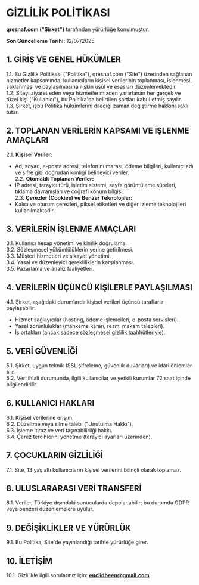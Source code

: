 # **GİZLİLİK POLİTİKASI**  
**qresnaf.com ("Şirket")** tarafından yürürlüğe konulmuştur.  

**Son Güncelleme Tarihi:** 12/07/2025

## **1. GİRİŞ VE GENEL HÜKÜMLER**  
1.1. Bu Gizlilik Politikası ("Politika"), qresnaf.com ("Site") üzerinden sağlanan hizmetler kapsamında, kullanıcıların kişisel verilerinin toplanması, işlenmesi, saklanması ve paylaşılmasına ilişkin usul ve esasları düzenlemektedir.  
1.2. Siteyi ziyaret eden veya hizmetlerimizden yararlanan her gerçek ve tüzel kişi ("Kullanıcı"), bu Politika'da belirtilen şartları kabul etmiş sayılır.  
1.3. Şirket, işbu Politika hükümlerini dilediği zaman değiştirme hakkını saklı tutar.  

## **2. TOPLANAN VERİLERİN KAPSAMI VE İŞLENME AMAÇLARI**  
2.1. **Kişisel Veriler:**  
- Ad, soyad, e-posta adresi, telefon numarası, ödeme bilgileri, kullanıcı adı ve şifre gibi doğrudan kimliği belirleyici veriler.  
2.2. **Otomatik Toplanan Veriler:**  
- IP adresi, tarayıcı türü, işletim sistemi, sayfa görüntüleme süreleri, tıklama davranışları ve coğrafi konum bilgisi.  
2.3. **Çerezler (Cookies) ve Benzer Teknolojiler:**  
- Kalıcı ve oturum çerezleri, piksel etiketleri ve diğer izleme teknolojileri kullanılmaktadır.  

## **3. VERİLERİN İŞLENME AMAÇLARI**  
3.1. Kullanıcı hesap yönetimi ve kimlik doğrulama.  
3.2. Sözleşmesel yükümlülüklerin yerine getirilmesi.  
3.3. Müşteri hizmetleri ve şikayet yönetimi.  
3.4. Yasal ve düzenleyici gerekliliklerin karşılanması.  
3.5. Pazarlama ve analiz faaliyetleri.  

## **4. VERİLERİN ÜÇÜNCÜ KİŞİLERLE PAYLAŞILMASI**  
4.1. Şirket, aşağıdaki durumlarda kişisel verileri üçüncü taraflarla paylaşabilir:  
- Hizmet sağlayıcılar (hosting, ödeme işlemcileri, e-posta servisleri).  
- Yasal zorunluluklar (mahkeme kararı, resmi makam talepleri).  
- İş ortakları (ancak sadece sözleşmesel gizlilik taahhütleriyle).  

## **5. VERİ GÜVENLİĞİ**  
5.1. Şirket, uygun teknik (SSL şifreleme, güvenlik duvarları) ve idari önlemler alır.  
5.2. Veri ihlali durumunda, ilgili kullanıcılar ve yetkili kurumlar 72 saat içinde bilgilendirilir.  

## **6. KULLANICI HAKLARI**  
6.1. Kişisel verilerine erişim.  
6.2. Düzeltme veya silme talebi ("Unutulma Hakkı").  
6.3. İşleme itiraz ve veri taşınabilirliği hakkı.  
6.4. Çerez tercihlerini yönetme (tarayıcı ayarları üzerinden).  

## **7. ÇOCUKLARIN GİZLİLİĞİ**  
7.1. Site, 13 yaş altı kullanıcıların kişisel verilerini bilinçli olarak toplamaz.  

## **8. ULUSLARARASI VERİ TRANSFERİ**  
8.1. Veriler, Türkiye dışındaki sunucularda depolanabilir; bu durumda GDPR veya benzeri düzenlemelere uyulur.  

## **9. DEĞİŞİKLİKLER VE YÜRÜRLÜK**  
9.1. Bu Politika, Site'de yayınlandığı tarihte yürürlüğe girer.  

## **10. İLETİŞİM**  
10.1. Gizlilikle ilgili sorularınız için: **euclidbeen@gmail.com**  